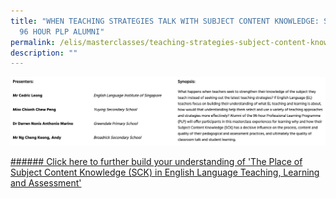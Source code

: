 ```yaml
---
title: "WHEN TEACHING STRATEGIES TALK WITH SUBJECT CONTENT KNOWLEDGE: STORIES OF
  96 HOUR PLP ALUMNI"
permalink: /elis/masterclasses/teaching-strategies-subject-content-knowledge/
description: ""
---
```

![](/images/Cedric%20Leong.jpg)

[###### Click here to further build your understanding of 'The Place of Subject Content Knowledge (SCK) in English Language Teaching, Learning and Assessment'](https://drive.google.com/file/d/1Gy2pyzhzrTAYkG1CyrEVdRiZ6PWSJDpM/view)